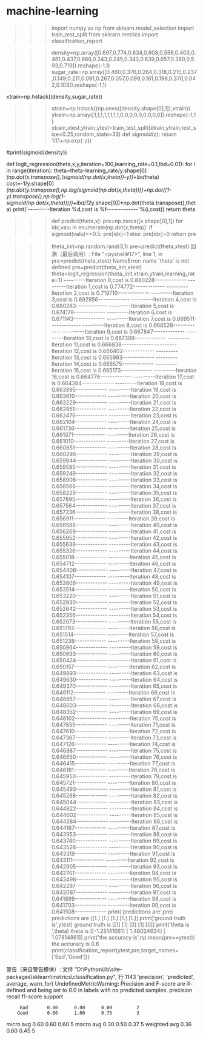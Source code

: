 # machine-learning
>>> import numpy as np
>>> from sklearn.model_selection import train_test_split
>>> from sklearn.metrics import classification_report

>>> density=np.array([0.697,0.774,0.634,0.608,0.556,0.403,0.481,0.437,0.666,0.243,0.245,0.343,0.639,0.657,0.360,0.593,0.719]).reshape(-1,1)
>>> sugar_rate=np.array([0.460,0.376,0.264,0.318,0.215,0.237,0.149,0.211,0.091,0.267,0.057,0.099,0.161,0.198,0.370,0.042,0.103]).reshape(-1,1)
>>> 
xtrain=np.hstack((density,sugar_rate))
>>> xtrain=np.hstack((np.ones([density.shape[0],1]),xtrain))
>>> ytrain=np.array([1,1,1,1,1,1,1,1,0,0,0,0,0,0,0,0,0]).reshape(-1,1)
>>> xtrain,xtest,ytrain,ytest=train_test_split(xtrain,ytrain,test_size=0.25,random_state=33)
>>> def sigmoid(z):
        return 1/(1+np.exp(-z))

>>> 
#print(sigmoid(density))
>>> 
def logit_regression(theta,x,y,iteration=100,learning_rate=0.1,lbd=0.01):
    for i in range(iteration):
        theta=theta-learning_rate/y.shape[0]*(np.dot(x.transpose(),(sigmoid(np.dot(x,theta))-y))+lbd*theta)
        cost=-1/y.shape[0]*(np.dot(y.transpose(),np.log(sigmoid(np.dot(x,theta))))+np.dot((1-y).transpose(),np.log(1-sigmoid(np.dot(x,theta)))))+lbd/(2*y.shape[0])*np.dot(theta.transpose(),theta)
        print('---------Iteration %d,cost is %f-------------'%(i,cost))
    return theta

>>> def predict(theta,x):
    pre=np.zeros([x.shape[0],1])
    for idx,valu in enumerate(np.dot(x,theta)):
        if sigmoid(valu)>=0.5:
            pre[idx]=1
        else:
            pre[idx]=0
    return pre

>>> theta_init=np.random.rand(3,1)
>>> pre=predict(theta,xtest)
回溯（最后调用）:
  File "<pyshell#17>", line 1, in <module>
    pre=predict(theta,xtest)
NameError: name 'theta' is not defined
>>> pre=predict(theta_init,xtest)
>>> theta=logit_regression(theta_init,xtrain,ytrain,learning_rate=1)
---------Iteration 0,cost is 0.880228-------------
---------Iteration 1,cost is 0.774772-------------
---------Iteration 2,cost is 0.719710-------------
---------Iteration 3,cost is 0.692956-------------
---------Iteration 4,cost is 0.680263-------------
---------Iteration 5,cost is 0.674179-------------
---------Iteration 6,cost is 0.671143-------------
---------Iteration 7,cost is 0.669511-------------
---------Iteration 8,cost is 0.668528-------------
---------Iteration 9,cost is 0.667847-------------
---------Iteration 10,cost is 0.667309-------------
---------Iteration 11,cost is 0.666838-------------
---------Iteration 12,cost is 0.666402-------------
---------Iteration 13,cost is 0.665983-------------
---------Iteration 14,cost is 0.665575-------------
---------Iteration 15,cost is 0.665173-------------
---------Iteration 16,cost is 0.664776-------------
---------Iteration 17,cost is 0.664384-------------
---------Iteration 18,cost is 0.663995-------------
---------Iteration 19,cost is 0.663610-------------
---------Iteration 20,cost is 0.663229-------------
---------Iteration 21,cost is 0.662851-------------
---------Iteration 22,cost is 0.662476-------------
---------Iteration 23,cost is 0.662104-------------
---------Iteration 24,cost is 0.661736-------------
---------Iteration 25,cost is 0.661371-------------
---------Iteration 26,cost is 0.661010-------------
---------Iteration 27,cost is 0.660651-------------
---------Iteration 28,cost is 0.660296-------------
---------Iteration 29,cost is 0.659944-------------
---------Iteration 30,cost is 0.659595-------------
---------Iteration 31,cost is 0.659249-------------
---------Iteration 32,cost is 0.658906-------------
---------Iteration 33,cost is 0.658566-------------
---------Iteration 34,cost is 0.658229-------------
---------Iteration 35,cost is 0.657895-------------
---------Iteration 36,cost is 0.657564-------------
---------Iteration 37,cost is 0.657236-------------
---------Iteration 38,cost is 0.656911-------------
---------Iteration 39,cost is 0.656588-------------
---------Iteration 40,cost is 0.656269-------------
---------Iteration 41,cost is 0.655952-------------
---------Iteration 42,cost is 0.655638-------------
---------Iteration 43,cost is 0.655326-------------
---------Iteration 44,cost is 0.655018-------------
---------Iteration 45,cost is 0.654712-------------
---------Iteration 46,cost is 0.654408-------------
---------Iteration 47,cost is 0.654107-------------
---------Iteration 48,cost is 0.653809-------------
---------Iteration 49,cost is 0.653514-------------
---------Iteration 50,cost is 0.653220-------------
---------Iteration 51,cost is 0.652930-------------
---------Iteration 52,cost is 0.652642-------------
---------Iteration 53,cost is 0.652356-------------
---------Iteration 54,cost is 0.652073-------------
---------Iteration 55,cost is 0.651792-------------
---------Iteration 56,cost is 0.651514-------------
---------Iteration 57,cost is 0.651238-------------
---------Iteration 58,cost is 0.650964-------------
---------Iteration 59,cost is 0.650693-------------
---------Iteration 60,cost is 0.650424-------------
---------Iteration 61,cost is 0.650157-------------
---------Iteration 62,cost is 0.649893-------------
---------Iteration 63,cost is 0.649630-------------
---------Iteration 64,cost is 0.649370-------------
---------Iteration 65,cost is 0.649112-------------
---------Iteration 66,cost is 0.648857-------------
---------Iteration 67,cost is 0.648603-------------
---------Iteration 68,cost is 0.648352-------------
---------Iteration 69,cost is 0.648102-------------
---------Iteration 70,cost is 0.647855-------------
---------Iteration 71,cost is 0.647610-------------
---------Iteration 72,cost is 0.647367-------------
---------Iteration 73,cost is 0.647126-------------
---------Iteration 74,cost is 0.646887-------------
---------Iteration 75,cost is 0.646650-------------
---------Iteration 76,cost is 0.646415-------------
---------Iteration 77,cost is 0.646181-------------
---------Iteration 78,cost is 0.645950-------------
---------Iteration 79,cost is 0.645721-------------
---------Iteration 80,cost is 0.645493-------------
---------Iteration 81,cost is 0.645268-------------
---------Iteration 82,cost is 0.645044-------------
---------Iteration 83,cost is 0.644822-------------
---------Iteration 84,cost is 0.644602-------------
---------Iteration 85,cost is 0.644384-------------
---------Iteration 86,cost is 0.644167-------------
---------Iteration 87,cost is 0.643953-------------
---------Iteration 88,cost is 0.643740-------------
---------Iteration 89,cost is 0.643528-------------
---------Iteration 90,cost is 0.643319-------------
---------Iteration 91,cost is 0.643111-------------
---------Iteration 92,cost is 0.642905-------------
---------Iteration 93,cost is 0.642701-------------
---------Iteration 94,cost is 0.642498-------------
---------Iteration 95,cost is 0.642297-------------
---------Iteration 96,cost is 0.642097-------------
---------Iteration 97,cost is 0.641899-------------
---------Iteration 98,cost is 0.641703-------------
---------Iteration 99,cost is 0.641508-------------
>>> print('predictions are',pre)
predictions are [[1.]
 [1.]
 [1.]
 [1.]
 [1.]]
>>> print('ground truth is',ytest)
ground truth is [[1]
 [1]
 [0]
 [1]
 [0]]
>>> print('theta is ',theta)
theta is  [[-1.25141661]
 [ 1.48024634]
 [ 1.07814861]]
>>> print('the accuracy is',np.mean(pre==ytest))
the accuracy is 0.6
>>> print(classification_report(ytest,pre,target_names=['Bad','Good']))

警告（来自警告模块）:
  文件 "D:\Python\lib\site-packages\sklearn\metrics\classification.py", 行 1143
    'precision', 'predicted', average, warn_for)
UndefinedMetricWarning: Precision and F-score are ill-defined and being set to 0.0 in labels with no predicted samples.
              precision    recall  f1-score   support

         Bad       0.00      0.00      0.00         2
        Good       0.60      1.00      0.75         3

   micro avg       0.60      0.60      0.60         5
   macro avg       0.30      0.50      0.37         5
weighted avg       0.36      0.60      0.45         5

>>> 

